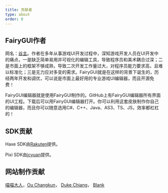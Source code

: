 ```yaml
---
title: 贡献者
type: about
order: 0
---
```


## FairyGUI作者
网名：[谷主]()。作者在多年从事游戏UI开发过程中，深知游戏开发人员在UI开发中的痛点，一是缺乏简单易用并可视化的编辑工具，导致程序员和美术耦合过深；二是市面上的框架不够成熟，导致二次开发工作量过大，对程序员能力要求高，且难以标准化；三是无力应对多变的需求。FairyGUI就是在这样的背景下诞生的，历经两年开发和调优，可以说是市面上最好用的专业游戏UI编辑器，而且开源免费！

FairyGUI编辑器就是使用FairyGUI制作的。GitHub上有FairyGUI编辑器所有界面的UI工程。下载后可以用FairyGUI编辑器打开。你可以利用这套皮肤制作你自己的编辑器，而且你可以随意选用C#、C++、Java、AS3、TS、JS，效率都杠杠的！

## SDK贡献

Haxe SDK由[Rakuten](https://github.com/rakuten)提供。

Pixi SDK由[jcyuan](https://github.com/jcyuan)提供。

## 网站制作贡献

[喵喵大人](http://catlib.io)，[Ou Changkun](https://changkun.us/about/)， [Duke Chiang](http://dukechiang.com)， [Blank](http://alianhome.com/)




